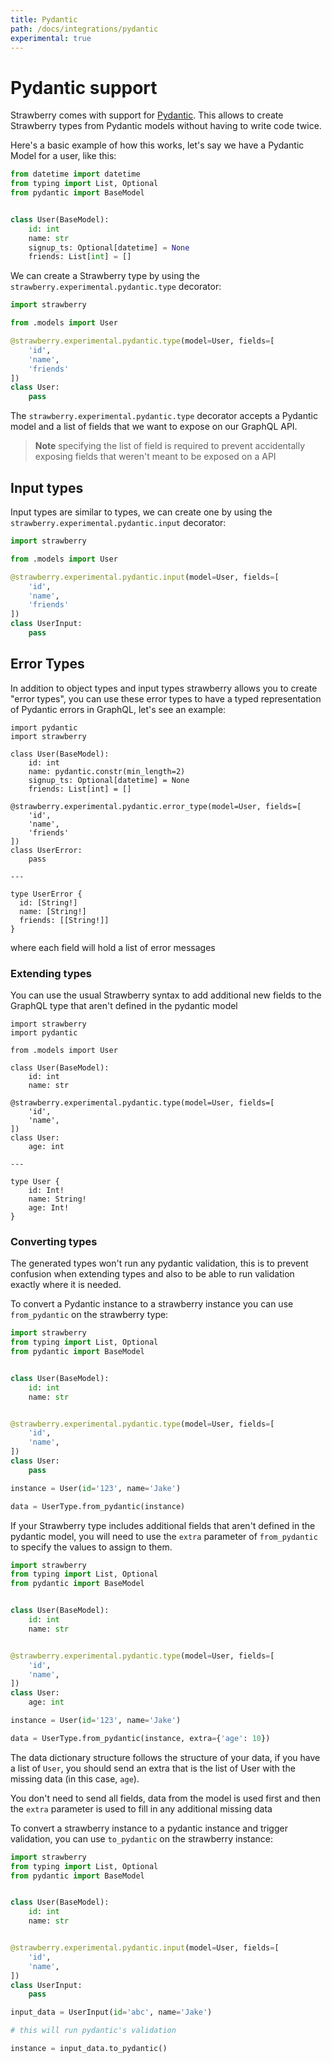 ```yaml
---
title: Pydantic
path: /docs/integrations/pydantic
experimental: true
---
```


# Pydantic support

Strawberry comes with support for
[Pydantic](https://pydantic-docs.helpmanual.io/). This allows to create
Strawberry types from Pydantic models without having to write code twice.

Here's a basic example of how this works, let's say we have a Pydantic Model for
a user, like this:

```python
from datetime import datetime
from typing import List, Optional
from pydantic import BaseModel


class User(BaseModel):
    id: int
    name: str
    signup_ts: Optional[datetime] = None
    friends: List[int] = []
```

We can create a Strawberry type by using the
`strawberry.experimental.pydantic.type` decorator:

```python
import strawberry

from .models import User

@strawberry.experimental.pydantic.type(model=User, fields=[
    'id',
    'name',
    'friends'
])
class User:
    pass
```

The `strawberry.experimental.pydantic.type` decorator accepts a Pydantic model
and a list of fields that we want to expose on our GraphQL API.

> **Note** specifying the list of field is required to prevent accidentally
> exposing fields that weren't meant to be exposed on a API

## Input types

Input types are similar to types, we can create one by using the
`strawberry.experimental.pydantic.input` decorator:

```python
import strawberry

from .models import User

@strawberry.experimental.pydantic.input(model=User, fields=[
    'id',
    'name',
    'friends'
])
class UserInput:
    pass
```

## Error Types

In addition to object types and input types strawberry allows you to create
"error types", you can use these error types to have a typed representation of
Pydantic errors in GraphQL, let's see an example:

```python+schema
import pydantic
import strawberry

class User(BaseModel):
    id: int
    name: pydantic.constr(min_length=2)
    signup_ts: Optional[datetime] = None
    friends: List[int] = []

@strawberry.experimental.pydantic.error_type(model=User, fields=[
    'id',
    'name',
    'friends'
])
class UserError:
    pass

---

type UserError {
  id: [String!]
  name: [String!]
  friends: [[String!]]
}
```

where each field will hold a list of error messages

### Extending types

You can use the usual Strawberry syntax to add additional new fields to the
GraphQL type that aren't defined in the pydantic model

```python+schema
import strawberry
import pydantic

from .models import User

class User(BaseModel):
    id: int
    name: str

@strawberry.experimental.pydantic.type(model=User, fields=[
    'id',
    'name',
])
class User:
    age: int

---

type User {
    id: Int!
    name: String!
    age: Int!
}
```

### Converting types

The generated types won't run any pydantic validation, this is to prevent
confusion when extending types and also to be able to run validation exactly
where it is needed.

To convert a Pydantic instance to a strawberry instance you can use
`from_pydantic` on the strawberry type:

```python
import strawberry
from typing import List, Optional
from pydantic import BaseModel


class User(BaseModel):
    id: int
    name: str


@strawberry.experimental.pydantic.type(model=User, fields=[
    'id',
    'name',
])
class User:
    pass

instance = User(id='123', name='Jake')

data = UserType.from_pydantic(instance)
```

If your Strawberry type includes additional fields that aren't defined in the
pydantic model, you will need to use the `extra` parameter of `from_pydantic` to
specify the values to assign to them.

```python
import strawberry
from typing import List, Optional
from pydantic import BaseModel


class User(BaseModel):
    id: int
    name: str


@strawberry.experimental.pydantic.type(model=User, fields=[
    'id',
    'name',
])
class User:
    age: int

instance = User(id='123', name='Jake')

data = UserType.from_pydantic(instance, extra={'age': 10})
```

The data dictionary structure follows the structure of your data, if you have a
list of `User`, you should send an extra that is the list of User with the
missing data (in this case, `age`).

You don't need to send all fields, data from the model is used first and then
the `extra` parameter is used to fill in any additional missing data

To convert a strawberry instance to a pydantic instance and trigger validation,
you can use `to_pydantic` on the strawberry instance:

```python
import strawberry
from typing import List, Optional
from pydantic import BaseModel


class User(BaseModel):
    id: int
    name: str


@strawberry.experimental.pydantic.input(model=User, fields=[
    'id',
    'name',
])
class UserInput:
    pass

input_data = UserInput(id='abc', name='Jake')

# this will run pydantic's validation

instance = input_data.to_pydantic()
```
